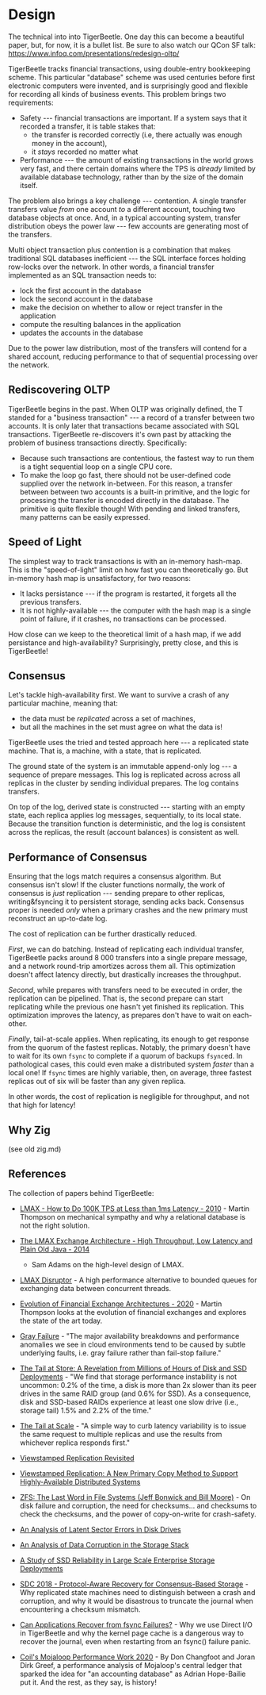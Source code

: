 # Design

The technical into into TigerBeetle. One day this can become a beautiful paper, but, for now, it is
a bullet list. Be sure to also watch our QCon SF talk: <https://www.infoq.com/presentations/redesign-oltp/>

TigerBeetle tracks financial transactions, using double-entry bookkeeping scheme. This particular
"database" scheme was used centuries before first electronic computers were invented, and is
surprisingly good and flexible for recording all kinds of business events. This problem brings two
requirements:

- Safety --- financial transactions are important. If a system says that it recorded a transfer, it
  is table stakes that:
    - the transfer is recorded correctly (i.e, there actually was enough money in the account),
    - it _stays_ recorded no matter what
- Performance --- the amount of existing transactions in the world grows very fast, and there
  certain domains where the TPS is _already_ limited by available database technology, rather than
  by the size of the domain itself.

The problem also brings a key challenge --- contention. A single transfer transfers value _from_ one
account _to_ a different account, touching two database objects at once. And, in a typical
accounting system, transfer distribution obeys the power law --- few accounts are generating most of
the transfers.

Multi object transaction plus contention is a combination that makes traditional SQL databases
inefficient --- the SQL interface forces holding row-locks over the network. In other words, a
financial transfer implemented as an SQL transaction needs to:

- lock the first account in the database
- lock the second account in the database
- make the decision on whether to allow or reject transfer in the application
- compute the resulting balances in the application
- updates the accounts in the database

Due to the power law distribution, most of the transfers will contend for a shared account, reducing
performance to that of sequential processing over the network.

## Rediscovering OLTP

TigerBeetle begins in the past. When OLTP was originally defined, the T standed for a "business
transaction" --- a record of a transfer between two accounts. It is only later that transactions
became associated with SQL transactions. TigerBeetle re-discovers it's own past by attacking the
problem of business transactions directly. Specifically:

- Because such transactions are contentious, the fastest way to run them is a tight sequential loop
  on a single CPU core.
- To make the loop go fast, there should not be user-defined code supplied over the network
  in-between. For this reason, a transfer between between two accounts is a built-in primitive, and
  the logic for processing the transfer is encoded directly in the database. The primitive is quite
  flexible though! With pending and linked transfers, many patterns can be easily expressed.

## Speed of Light

The simplest way to track transactions is with an in-memory hash-map. This is the "speed-of-light"
limit on how fast you can theoretically go. But in-memory hash map is unsatisfactory, for two
reasons:

- It lacks persistance --- if the program is restarted, it forgets all the previous transfers.
- It is not highly-available --- the computer with the hash map is a single point of failure, if it
  crashes, no transactions can be processed.

How close can we keep to the theoretical limit of a hash map, if we add persistance and
high-availability? Surprisingly, pretty close, and this is TigerBeetle!

## Consensus

Let's tackle high-availability first. We want to survive a crash of any particular machine, meaning
that:

- the data must be _replicated_ across a set of machines,
- but all the machines in the set must agree on what the data is!

TigerBeetle uses the tried and tested approach here --- a replicated state machine. That is, a
machine, with a state, that is replicated.

The ground state of the system is an immutable append-only log --- a sequence of prepare messages.
This log is replicated across across all replicas in the cluster by sending individual prepares. The
log contains transfers.

On top of the log, derived state is constructed --- starting with an empty state, each replica
applies log messages, sequentially, to its local state. Because the transition function is
deterministic, and the log is consistent across the replicas, the result (account balances) is
consistent as well.

## Performance of Consensus

Ensuring that the logs match requires a consensus algorithm. But consensus isn't slow! If the
cluster functions normally, the work of consensus is _just_ replication --- sending prepare to other
replicas, writing&fsyncing it to persistent storage, sending acks back. Consensus proper is needed
_only_ when a primary crashes and the new primary must reconstruct an up-to-date log.

The cost of replication can be further drastically reduced.

_First_, we can do batching. Instead of replicating each individual transfer, TigerBeetle packs
around 8 000 transfers into a single prepare message, and a network round-trip amortizes across them
all. This optimization doesn't affect latency directly, but drastically increases the throughput.

_Second_, while prepares with transfers need to be executed in order, the replication can be
pipelined. That is, the second prepare can start replicating while the previous one hasn't yet
finished its replication. This optimization improves the latency, as prepares don't have to wait on
each-other.

_Finally_, tail-at-scale applies. When replicating, its enough to get response from the quorum of
the fastest replicas. Notably, the primary doesn't have to wait for its own `fsync` to complete if a
quorum of backups `fsync`ed. In pathological cases, this could even make a distributed system
_faster_ than a local one! If `fsync` times are highly variable, then, on average, three fastest
replicas out of six will be faster than any given replica.

In other words, the cost of replication is negligible for throughput, and not that high for latency!





## Why Zig

(see old zig.md)

## References

The collection of papers behind TigerBeetle:

- [LMAX - How to Do 100K TPS at Less than 1ms Latency -
  2010](https://www.infoq.com/presentations/LMAX/) - Martin Thompson on mechanical sympathy and why
  a relational database is not the right solution.

- [The LMAX Exchange Architecture - High Throughput, Low Latency and Plain Old Java -
  2014](https://skillsmatter.com/skillscasts/5247-the-lmax-exchange-architecture-high-throughput-low-latency-and-plain-old-java)

  - Sam Adams on the high-level design of LMAX.

- [LMAX Disruptor](https://lmax-exchange.github.io/disruptor/files/Disruptor-1.0.pdf) - A high
  performance alternative to bounded queues for exchanging data between concurrent threads.

- [Evolution of Financial Exchange Architectures -
  2020](https://www.youtube.com/watch?v=qDhTjE0XmkE) - Martin Thompson looks at the evolution of
  financial exchanges and explores the state of the art today.

- [Gray Failure](https://www.microsoft.com/en-us/research/wp-content/uploads/2017/06/paper-1.pdf) -
  "The major availability breakdowns and performance anomalies we see in cloud environments tend to
  be caused by subtle underlying faults, i.e. gray failure rather than fail-stop failure."

- [The Tail at Store: A Revelation from Millions of Hours of Disk and SSD
  Deployments](https://www.usenix.org/system/files/conference/fast16/fast16-papers-hao.pdf) - "We
  find that storage performance instability is not uncommon: 0.2% of the time, a disk is more than
  2x slower than its peer drives in the same RAID group (and 0.6% for SSD). As a consequence, disk
  and SSD-based RAIDs experience at least one slow drive (i.e., storage tail) 1.5% and 2.2% of the
  time."

- [The Tail at
  Scale](https://www2.cs.duke.edu/courses/cps296.4/fall13/838-CloudPapers/dean_longtail.pdf) - "A
  simple way to curb latency variability is to issue the same request to multiple replicas and use
  the results from whichever replica responds first."

- [Viewstamped Replication Revisited](http://pmg.csail.mit.edu/papers/vr-revisited.pdf)

- [Viewstamped Replication: A New Primary Copy Method to Support Highly-Available Distributed
  Systems](http://pmg.csail.mit.edu/papers/vr.pdf)

- [ZFS: The Last Word in File Systems (Jeff Bonwick and Bill
  Moore)](https://www.youtube.com/watch?v=NRoUC9P1PmA) - On disk failure and corruption, the need
  for checksums... and checksums to check the checksums, and the power of copy-on-write for
  crash-safety.

- [An Analysis of Latent Sector Errors in Disk
  Drives](https://research.cs.wisc.edu/wind/Publications/latent-sigmetrics07.pdf)

- [An Analysis of Data Corruption in the Storage
  Stack](https://www.usenix.org/legacy/events/fast08/tech/full_papers/bairavasundaram/bairavasundaram.pdf)

- [A Study of SSD Reliability in Large Scale Enterprise Storage
  Deployments](https://www.usenix.org/system/files/fast20-maneas.pdf)

- [SDC 2018 - Protocol-Aware Recovery for Consensus-Based
  Storage](https://www.youtube.com/watch?v=fDY6Wi0GcPs) - Why replicated state machines need to
  distinguish between a crash and corruption, and why it would be disastrous to truncate the journal
  when encountering a checksum mismatch.

- [Can Applications Recover from fsync
  Failures?](https://www.usenix.org/system/files/atc20-rebello.pdf) - Why we use Direct I/O in
  TigerBeetle and why the kernel page cache is a dangerous way to recover the journal, even when
  restarting from an fsync() failure panic.

- [Coil's Mojaloop Performance Work
  2020](https://docs.mojaloop.io/legacy/discussions/Mojaloop%20Performance%202020.pdf) - By Don
  Changfoot and Joran Dirk Greef, a performance analysis of Mojaloop's central ledger that sparked
  the idea for "an accounting database" as Adrian Hope-Bailie put it. And the rest, as they say, is
  history!
